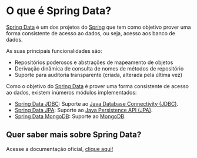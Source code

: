 # O que é Spring Data?

[Spring Data](https://spring.io/projects/spring-data) é um dos projetos do [Spring](https://spring.io/) que tem como 
objetivo prover uma forma consistente de acesso ao dados, ou seja, acesso aos banco de dados.

As suas principais funcionalidades são:

- Repositórios poderosos e abstrações de mapeamento de objetos
- Derivação dinâmica de consulta de nomes de métodos de repositório
- Suporte para auditoria transparente (criada, alterada pela última vez)

Como o objetivo do [Spring Data](https://spring.io/projects/spring-data) é prover uma forma consistente de acesso ao 
dados, existem inúmeros módulos implementados:

- [Spring Data JDBC](https://spring.io/projects/spring-data-jdbc): Suporte ao [Java Database Connectivity (JDBC)](https://docs.oracle.com/javase/8/docs/technotes/guides/jdbc/).
- [Spring Data JPA](https://spring.io/projects/spring-data-jpa): Suporte ao [Java Persistence API (JPA)](https://www.oracle.com/java/technologies/persistence-jsp.html).
- [Spring Data MongoDB](https://spring.io/projects/spring-data-mongodb): Suporte ao [MongoDB](https://www.mongodb.com/).

## Quer saber mais sobre Spring Data?

Acesse a documentação oficial, [clique aqui!](https://spring.io/projects/spring-data)